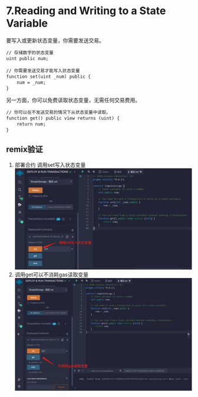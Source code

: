 # 7.Reading and Writing to a State Variable

要写入或更新状态变量，你需要发送交易。
```solidity
// 存储数字的状态变量
uint public num;

// 你需要发送交易才能写入状态变量
function set(uint _num) public {
    num = _num;
}
```
另一方面，你可以免费读取状态变量，无需任何交易费用。
```solidity
// 你可以在不发送交易的情况下从状态变量中读取。
function get() public view returns (uint) {
    return num;
}
```

## remix验证
1. 部署合约 调用set写入状态变量
![7-1.jpg](./img/7-1.jpg)
2. 调用get可以不消耗gas读取变量
![7-2.jpg](./img/7-2.jpg)

